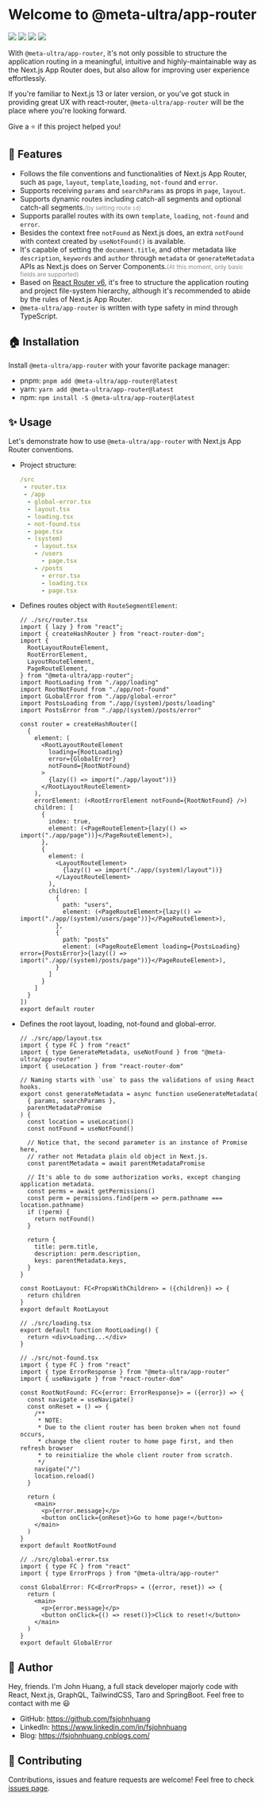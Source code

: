 # Welcome to @meta-ultra/app-router

<div>
  <img style="display:inline;" src="https://img.shields.io/github/package-json/v/meta-ultra/app-router?filename=packages%2Fapp-router%2Fpackage.json">
  <img style="display:inline;" src="https://img.shields.io/bundlephobia/min/%40meta-ultra/app-router">
  <img style="display:inline;" src="https://img.shields.io/bundlejs/size/%40meta-ultra/app-router">
  <img style="display:inline;" src="https://img.shields.io/github/license/meta-ultra/app-router">
</div>

With `@meta-ultra/app-router`, it's not only possible to structure the application routing in a meaningful, intuitive and highly-maintainable way as the Next.js App Router does, but also allow for improving user experience effortlessly.

If you're familiar to Next.js 13 or later version, or you've got stuck in providing great UX with react-router, `@meta-ultra/app-router` will be the place where you're looking forward.

Give a ⭐️ if this project helped you!

## 🌟 Features

- Follows the file conventions and functionalities of Next.js App Router, such as `page`, `layout`, `template`,`loading`, `not-found` and `error`.
- Supports receiving `params` and `searchParams` as props in `page`, `layout`.
- Supports dynamic routes including catch-all segments and optional catch-all segments.<span style="font-size: 12px; color: #888;">(by setting route `id`)</span>
- Supports parallel routes with its own `template`, `loading`, `not-found` and `error`.
- Besides the context free `notFound` as Next.js does, an extra `notFound` with context created by `useNotFound()` is available.
- It's capable of setting the `document.title`, and other metadata like `description`, `keywords` and `author` through `metadata` or `generateMetadata` APIs as Next.js does on Server Components.<span style="font-size: 12px; color: #888;">(At this moment, only basic fields are supported)</span>
- Based on [React Router v6](https://reactrouter.com/), it's free to structure the application routing and project file-system hierarchy, although it's recommended to abide by the rules of Next.js App Router.
- `@meta-ultra/app-router` is written with type safety in mind through TypeScript.

## 🏠 Installation

Install `@meta-ultra/app-router` with your favorite package manager:

- pnpm: `pnpm add @meta-ultra/app-router@latest`
- yarn: `yarn add @meta-ultra/app-router@latest`
- npm: `npm install -S @meta-ultra/app-router@latest`

## ✨ Usage

Let's demonstrate how to use `@meta-ultra/app-router` with Next.js App Router conventions.

- Project structure:

  ```yaml
  /src
   - router.tsx
   - /app
    - global-error.tsx
    - layout.tsx
    - loading.tsx
    - not-found.tsx
    - page.tsx
    - (system)
      - layout.tsx
      - /users
        - page.tsx
      - /posts
        - error.tsx
        - loading.tsx
        - page.tsx
  ```

- Defines routes object with `RouteSegmentElement`:

  ```tsx
  // ./src/router.tsx
  import { lazy } from "react";
  import { createHashRouter } from "react-router-dom";
  import {
    RootLayoutRouteElement,
    RootErrorElement,
    LayoutRouteElement,
    PageRouteElement,
  } from "@meta-ultra/app-router";
  import RootLoading from "./app/loading"
  import RootNotFound from "./app/not-found"
  import GLobalError from "./app/global-error"
  import PostsLoading from "./app/(system)/posts/loading"
  import PostsError from "./app/(system)/posts/error"

  const router = createHashRouter([
    {
      element: (
        <RootLayoutRouteElement 
          loading={RootLoading} 
          error={GlobalError}
          notFound={RootNotFound}
        >
          {lazy(() => import("./app/layout"))}
        </RootLayoutRouteElement>
      ),
      errorElement: (<RootErrorElement notFound={RootNotFound} />)
      children: [
        {
          index: true,
          element: (<PageRouteElement>{lazy(() => import("./app/page"))}</PageRouteElement>),
        },
        {
          element: (
            <LayoutRouteElement>
              {lazy(() => import("./app/(system)/layout"))}
            </LayoutRouteElement>
          ),
          children: [
            {
              path: "users",
              element: (<PageRouteElement>{lazy(() => import("./app/(system)/users/page"))}</PageRouteElement>),
            },
            {
              path: "posts"
              element: (<PageRouteElement loading={PostsLoading} error={PostsError}>{lazy(() => import("./app/(system)/posts/page"))}</PageRouteElement>),
            }
          ]
        }
      ]
    }
  ])
  export default router
  ```

- Defines the root layout, loading, not-found and global-error.

  ```tsx
  // ./src/app/layout.tsx
  import { type FC } from "react"
  import { type GenerateMetadata, useNotFound } from "@meta-ultra/app-router"
  import { useLocation } from "react-router-dom"

  // Naming starts with `use` to pass the validations of using React hooks.
  export const generateMetadata = async function useGenerateMetadata(
    { params, searchParams }, 
    parentMetadataPromise
  ) {
    const location = useLocation()
    const notFound = useNotFound()

    // Notice that, the second parameter is an instance of Promise here, 
    // rather not Metadata plain old object in Next.js.
    const parentMetadata = await parentMetadataPromise

    // It's able to do some authorization works, except changing application metadata.
    const perms = await getPermissions()
    const perm = permissions.find(perm => perm.pathname === location.pathname)
    if (!perm) {
      return notFound()
    }

    return {
      title: perm.title,
      description: perm.description,
      keys: parentMetadata.keys,
    }
  } 

  const RootLayout: FC<PropsWithChildren> = ({children}) => {
    return children
  }
  export default RootLayout

  // ./src/loading.tsx
  export default function RootLoading() {
    return <div>Loading...</div>
  }

  // ./src/not-found.tsx
  import { type FC } from "react"
  import { type ErrorResponse } from "@meta-ultra/app-router"
  import { useNavigate } from "react-router-dom"

  const RootNotFound: FC<{error: ErrorResponse}> = ({error}) => {
    const navigate = useNavigate()
    const onReset = () => {
      /**
       * NOTE:
       * Due to the client router has been broken when not found occurs,
       * change the client router to home page first, and then refresh browser 
       * to reinitialize the whole client router from scratch.
       */ 
      navigate("/")
      location.reload()
    }

    return (
      <main>
        <p>{error.message}</p>
        <button onClick={onReset}>Go to home page!</button>
      </main>
    )
  }
  export default RootNotFound

  // ./src/global-error.tsx
  import { type FC } from "react"
  import { type ErrorProps } from "@meta-ultra/app-router"

  const GlobalError: FC<ErrorProps> = ({error, reset}) => {
    return (
      <main>
        <p>{error.message}</p>
        <button onClick={() => reset()}>Click to reset!</button>
      </main>
    )
  }
  export default GlobalError
  ```

## 👶 Author

Hey, friends. I'm John Huang, a full stack developer majorly code with React, Next.js, GraphQL, TailwindCSS, Taro and SpringBoot. Feel free to contact with me 😃

- GitHub: <https://github.com/fsjohnhuang>
- LinkedIn: <https://www.linkedin.com/in/fsjohnhuang>
- Blog: <https://fsjohnhuang.cnblogs.com/>

## 🤝 Contributing

Contributions, issues and feature requests are welcome!
Feel free to check [issues page](https://github.com/meta-ultra/app-router/issues).
